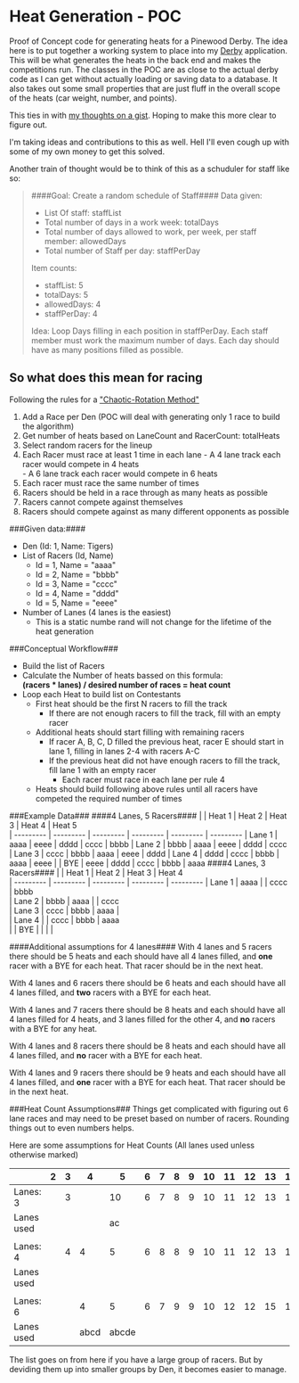 Heat Generation - POC
==================

Proof of Concept code for generating heats for a Pinewood Derby. The idea here is to put together a working system to place into my [Derby](https://github.com/tmeers/Derby) application. This will be what generates the heats in the back end and makes the competitions run. The classes in the POC are as close to the actual derby code as I can get without actually loading or saving data to a database. It also takes out some small properties that are just fluff in the overall scope of the heats (car weight, number, and points). 

This ties in with [my thoughts on a gist](https://gist.github.com/tmeers/8701826). Hoping to make this more clear to figure out. 

I'm taking ideas and contributions to this as well. Hell I'll even cough up with some of my own money to get this solved. 

Another train of thought would be to think of this as a schuduler for staff like so: 
>####Goal: Create a random schedule of Staff####
>Data given:  
>  - List Of staff: staffList
>  - Total number of days in a work week: totalDays
>  - Total number of days allowed to work, per week, per staff member: allowedDays
>  - Total number of Staff per day: staffPerDay
>
>Item counts: 
>  - staffList: 5
>  - totalDays: 5
>  - allowedDays: 4
>  - staffPerDay: 4
>
>Idea: 
>Loop Days filling in each position in staffPerDay. 
>Each staff member must work the maximum number of days.
>Each day should have as many positions filled as possible.

So what does this mean for racing
----
Following the rules for a ["Chaotic-Rotation Method"](http://www.rahul.net/mcgrew/derby/methods.html#chaotic)
  1. Add a Race per Den (POC will deal with generating only 1 race to build the algorithm)
  2. Get number of heats based on LaneCount and RacerCount: totalHeats  
  3. Select random racers for the lineup   
  4. Each Racer must race at least 1 time in each lane 
    - A 4 lane track each racer would compete in 4 heats   
    - A 6 lane track each racer would compete in 6 heats   
  5. Each racer must race the same number of times  
  6. Racers should be held in a race through as many heats as possible  
  7. Racers cannot compete against themselves  
  8. Racers should compete against as many different opponents as possible  
    
###Given data:####
  - Den (Id: 1, Name: Tigers)
  - List of Racers (Id, Name) 
    - Id = 1, Name = "aaaa" 
    - Id = 2, Name = "bbbb" 
    - Id = 3, Name = "cccc" 
    - Id = 4, Name = "dddd" 
    - Id = 5, Name = "eeee" 
  - Number of Lanes (4 lanes is the easiest)
    - This is a static numbe rand will not change for the lifetime of the heat generation
 
###Conceptual Workflow###
  - Build the list of Racers
  - Calculate the Number of heats bassed on this formula:  
    __(racers * lanes) / desired number of races = heat count__
  - Loop each Heat to build list on Contestants
    - First heat should be the first N racers to fill the track
      - If there are not enough racers to fill the track, fill with an empty racer
    - Additional heats should start filling with remaining racers
      - If racer A, B, C, D filled the previous heat, racer E should start in lane 1, filling in lanes 2-4 with racers A-C
      - If the previous heat did not have enough racers to fill the track, fill lane 1 with an empty racer
        - Each racer must race in each lane per rule 4
    - Heats should build following above rules until all racers have competed the required number of times

###Example Data###
####4 Lanes, 5 Racers####
|           | Heat 1    | Heat 2    | Heat 3    | Heat 4    | Heat 5    
| --------- | --------- | --------- | --------- | --------- | --------- 
| Lane 1    | aaaa      | eeee      | dddd      | cccc      | bbbb
| Lane 2    | bbbb      | aaaa      | eeee      | dddd      | cccc
| Lane 3    | cccc      | bbbb      | aaaa      | eeee      | dddd
| Lane 4    | dddd      | cccc      | bbbb      | aaaa      | eeee
| 
| BYE       | eeee      | dddd      | cccc      | bbbb      | aaaa
####4 Lanes, 3 Racers####
|           | Heat 1    | Heat 2    | Heat 3    | Heat 4    
| --------- | --------- | --------- | --------- | --------- 
| Lane 1    | aaaa      |           | cccc      | bbbb      
| Lane 2    | bbbb      | aaaa      |           | cccc      
| Lane 3    | cccc      | bbbb      | aaaa      |           
| Lane 4    |           | cccc      | bbbb      | aaaa      
| 
| BYE       |           |           |           |       

####Additional assumptions for 4 lanes####
With 4 lanes and 5 racers there should be 5 heats and each should have all 4 lanes filled, and **one** racer with a BYE for each heat. That racer should be in the next heat. 

With 4 lanes and 6 racers there should be 6 heats and each should have all 4 lanes filled, and **two** racers with a BYE for each heat. 

With 4 lanes and 7 racers there should be 8 heats and each should have all 4 lanes filled for 4 heats, and 3 lanes filled for the other 4, and **no** racers with a BYE for any heat. 

With 4 lanes and 8 racers there should be 8 heats and each should have all 4 lanes filled, and **no** racer with a BYE for each heat. 

With 4 lanes and 9 racers there should be 9 heats and each should have all 4 lanes filled, and **one** racer with a BYE for each heat. That racer should be in the next heat. 

###Heat Count Assumptions###
Things get complicated with figuring out 6 lane races and may need to be preset based on number of racers. Rounding things out to even numbers helps. 

Here are some assumptions for Heat Counts (All lanes used unless otherwise marked)

|            |   2  |   3  |   4  |   5   |   6  |   7  |   8  |   9  |  10  |  11  |  12  |  13  |  14  |
| ---------- | ---- | ---- | ---- | ----- | ---- | ---- | ---- | ---- | ---- | ---- | ---- | ---- | ---- |
| Lanes: 3   |      |   3  |      |  10   |   6  |   7  |   8  |   9  |  10  |  11  |  12  |  13  |  15  |
| Lanes used |      |      |      |  ac   |      |      |      |      |      |      |      |      |      |
|            |      |      |      |       |      |      |      |      |      |      |      |      |      |
| Lanes: 4   |      |   4  |   4  |   5   |   6  |   8  |   8  |   9  |  10  |  11  |  12  |  13  |  14  |
| Lanes used |      |      |      |       |      |      |      |      |      |      |      |      |      |
|            |      |      |      |       |      |      |      |      |      |      |      |      |      |
| Lanes: 6   |      |      |   4  |   5   |   6  |   7  |   9  |   9  |  10  |  12  |  12  |  15  |  16  |
| Lanes used |      |      | abcd | abcde |      |      |      |      |      |      |      |      |      |

The list goes on from here if you have a large group of racers. But by deviding them up into smaller groups by Den, it becomes easier to manage. 
